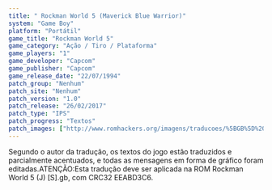 ```yaml
---
title: " Rockman World 5 (Maverick Blue Warrior)"
system: "Game Boy"
platform: "Portátil"
game_title: "Rockman World 5"
game_category: "Ação / Tiro / Plataforma"
game_players: "1"
game_developer: "Capcom"
game_publisher: "Capcom"
game_release_date: "22/07/1994"
patch_group: "Nenhum"
patch_site: "Nenhum"
patch_version: "1.0"
patch_release: "26/02/2017"
patch_type: "IPS"
patch_progress: "Textos"
patch_images: ["http://www.romhackers.org/imagens/traducoes/%5BGB%5D%20Rockman%20World%205%20-%20Maverick%20Blue%20Warrior%20-%2001.png","http://www.romhackers.org/imagens/traducoes/%5BGB%5D%20Rockman%20World%205%20-%20Maverick%20Blue%20Warrior%20-%2002.png","http://www.romhackers.org/imagens/traducoes/%5BGB%5D%20Rockman%20World%205%20-%20Maverick%20Blue%20Warrior%20-%2003.png"]
---
```

Segundo o autor da tradução, os textos do jogo estão traduzidos e parcialmente acentuados, e todas as mensagens em forma de gráfico foram editadas.ATENÇÃO:Esta tradução deve ser aplicada na ROM Rockman World 5 (J) [S].gb, com CRC32 EEABD3C6.